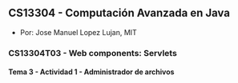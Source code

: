 ## CS13304 - Computación Avanzada en Java
- Por: Jose Manuel Lopez Lujan, MIT

### CS13304T03 - Web components: Servlets
 
#### Tema 3 - Actividad 1 - Administrador de archivos

